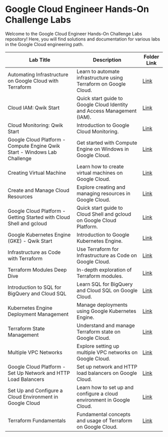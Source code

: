 # Google Cloud Engineer Hands-On Challenge Labs

Welcome to the Google Cloud Engineer Hands-On Challenge Labs repository! Here, you will find solutions and 
documentation for various labs in the Google Cloud engineering path.

| Lab Title | Description | Folder Link |
|-----------|-------------|-------------|
| Automating Infrastructure on Google Cloud with Terraform | Learn to automate infrastructure using Terraform on Google Cloud. | [Link](https://github.com/Dev0psKing/Google-Cloud-Hands_On/tree/master/Automating%20Infrastructure%20on%20Google%20Cloud%20with%20Terraform) |
| Cloud IAM: Qwik Start | Quick start guide to Google Cloud Identity and Access Management (IAM). | [Link](https://github.com/Dev0psKing/Google-Cloud-Hands_On/tree/master/Cloud%20IAM%3A%20Qwik%20Start) |
| Cloud Monitoring: Qwik Start | Introduction to Google Cloud Monitoring. | [Link](https://github.com/Dev0psKing/Google-Cloud-Hands_On/tree/master/Cloud%20Monitoring%3A%20Qwik%20Start) |
| Google Cloud Platform - Compute Engine Qwik Start - Windows Lab Challenge | Get started with Compute Engine on Windows in Google Cloud. | [Link](https://github.com/Dev0psKing/Google-Cloud-Hands_On/tree/master/Compute%20Engine%3A%20Qwik%20Start%20-%20Windows) |
| Creating Virtual Machine | Learn how to create virtual machines on Google Cloud. | [Link](https://github.com/Dev0psKing/Google-Cloud-Hands_On/tree/master/Creating%20Virtual%20Machine) |
| Create and Manage Cloud Resources | Explore creating and managing resources in Google Cloud. | [Link](https://github.com/Dev0psKing/Google-Cloud-Hands_On/tree/master/Creating%20and%20Managing%20Cloud%20Resources) |
| Google Cloud Platform - Getting Started with Cloud Shell and gcloud | Quick start guide to Cloud Shell and gcloud on Google Cloud Platform. | [Link](https://github.com/Dev0psKing/Google-Cloud-Hands_On/tree/master/Getting%20Started%20with%20Cloud%20Shell%20and%20gcloud) |
| Google Kubernetes Engine (GKE) - Qwik Start | Introduction to Google Kubernetes Engine. | [Link](https://github.com/Dev0psKing/Google-Cloud-Hands_On/tree/master/Google%20Kubernetes%20Engine%20(GKE)) |
| Infrastructure as Code with Terraform | Use Terraform for Infrastructure as Code on Google Cloud. | [Link](https://github.com/Dev0psKing/Google-Cloud-Hands_On/tree/master/Infrastructure%20as%20Code%20with%20Terraform) |
| Terraform Modules Deep Dive | In-depth exploration of Terraform modules. | [Link](https://github.com/Dev0psKing/Google-Cloud-Hands_On/tree/master/Interact%20with%20Terraform%20Modules) |
| Introduction to SQL for BigQuery and Cloud SQL | Learn SQL for BigQuery and Cloud SQL on Google Cloud. | [Link](https://github.com/Dev0psKing/Google-Cloud-Hands_On/tree/master/Introduction%20to%20SQL%20for%20BigQuery%20and%20Cloud%20SQL) |
| Kubernetes Engine Deployment Management | Manage deployments using Google Kubernetes Engine. | [Link](https://github.com/Dev0psKing/Google-Cloud-Hands_On/tree/master/Managing%20Deployments%20Using%20Kubernetes%20Engine) |
| Terraform State Management | Understand and manage Terraform state on Google Cloud. | [Link](https://github.com/Dev0psKing/Google-Cloud-Hands_On/tree/master/Managing%20Terraform%20State) |
| Multiple VPC Networks | Explore setting up multiple VPC networks on Google Cloud. | [Link](https://github.com/Dev0psKing/Google-Cloud-Hands_On/tree/master/Multiple%20VPC%20Networks) |
| Google Cloud Platform - Set Up Network and HTTP Load Balancers | Set up network and HTTP load balancers on Google Cloud. | [Link](https://github.com/Dev0psKing/Google-Cloud-Hands_On/tree/master/Set%20Up%20Network%20and%20HTTP%20Load%20Balancers) |
| Set Up and Configure a Cloud Environment in Google Cloud | Learn how to set up and configure a cloud environment in Google Cloud. | [Link](https://github.com/Dev0psKing/Google-Cloud-Hands_On/tree/master/Set%20Up%20and%20Configure%20a%20Cloud%20Environment%20in%20Google%20Cloud) |
| Terraform Fundamentals | Fundamental concepts and usage of Terraform on Google Cloud. | [Link](https://github.com/Dev0psKing/Google-Cloud-Hands_On/tree/master/Terraform%20Fundamentals) |

